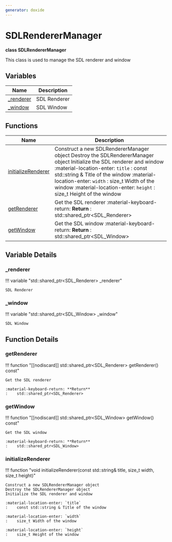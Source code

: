 ```yaml
---
generator: doxide
---
```



# SDLRendererManager

**class SDLRendererManager**


This class is used to manage the SDL renderer and window


## Variables

| Name | Description |
| ---- | ----------- |
| [_renderer](#_renderer) | SDL Renderer  |
| [_window](#_window) | SDL Window  |

## Functions

| Name | Description |
| ---- | ----------- |
| [initializeRenderer](#initializeRenderer) | Construct a new SDLRendererManager object Destroy the SDLRendererManager object Initialize the SDL renderer and window :material-location-enter: `title` :    const std::string & Title of the window :material-location-enter: `width` :    size_t Width of the window :material-location-enter: `height` :    size_t Height of the window  |
| [getRenderer](#getRenderer) | Get the SDL renderer :material-keyboard-return: **Return** :    std::shared_ptr<SDL_Renderer>  |
| [getWindow](#getWindow) | Get the SDL window :material-keyboard-return: **Return** :    std::shared_ptr<SDL_Window>  |

## Variable Details

### _renderer<a name="_renderer"></a>

!!! variable "std::shared_ptr&lt;SDL_Renderer&gt; _renderer"

    SDL Renderer
    

### _window<a name="_window"></a>

!!! variable "std::shared_ptr&lt;SDL_Window&gt; _window"

    SDL Window
    

## Function Details

### getRenderer<a name="getRenderer"></a>
!!! function "[[nodiscard]] std::shared_ptr&lt;SDL_Renderer&gt; getRenderer() const"

    Get the SDL renderer
        
    :material-keyboard-return: **Return**
    :    std::shared_ptr<SDL_Renderer>
    

### getWindow<a name="getWindow"></a>
!!! function "[[nodiscard]] std::shared_ptr&lt;SDL_Window&gt; getWindow() const"

    Get the SDL window
        
    :material-keyboard-return: **Return**
    :    std::shared_ptr<SDL_Window>
    

### initializeRenderer<a name="initializeRenderer"></a>
!!! function "void initializeRenderer(const std::string&amp; title, size_t width, size_t height)"

    Construct a new SDLRendererManager object
    Destroy the SDLRendererManager object
    Initialize the SDL renderer and window
    
    :material-location-enter: `title`
    :    const std::string & Title of the window
        
    :material-location-enter: `width`
    :    size_t Width of the window
        
    :material-location-enter: `height`
    :    size_t Height of the window
    

